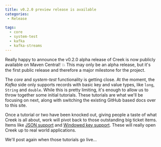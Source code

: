 ```yaml
---
title: v0.2.0 preview release is available
categories:
 - Release
 
tags:
  - core
  - system-test
  - kafka
  - kafka-streams
---
```


Really happy to announce the v0.2.0 alpha release of Creek is now publicly available on Maven Central! :boom:
This may only be an alpha release, but it's the first public release and therefore a major milestone for the project.

The _core_ and _system-test_ functionality is getting close. At the moment, the _Kafka_ side only supports records 
with basic key and value types, like `long`, `String` and `double`. While this is pretty limiting, it's enough to 
allow us to throw together some initial tutorials. These tutorials are what we'll be focusing on next, along 
with switching the existing GitHub based docs over to this site. 

Once a tutorial or two have been knocked out, giving people a taste of what Creek is all about, work will pivot back to 
those outstanding big ticket items. Items like [JSON support](https://github.com/creek-service/creek-kafka/issues/25)
and [Windowed key support](https://github.com/creek-service/creek-kafka/issues/43). These will really open Creek up
to real world applications.

We'll post again when those tutorials go live...
